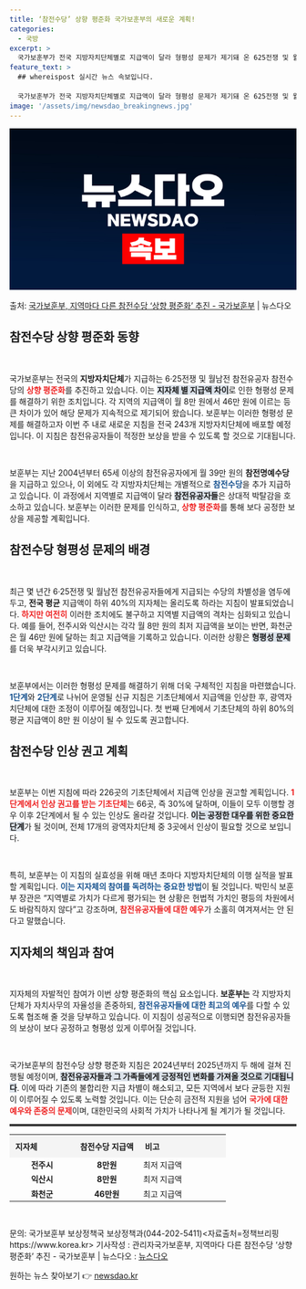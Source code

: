 ```yaml
---
title: ‘참전수당’ 상향 평준화 국가보훈부의 새로운 계획!
categories:
  - 국방
excerpt: >
  국가보훈부가 전국 지방자치단체별로 지급액이 달라 형평성 문제가 제기돼 온 625전쟁 및 월남전 참전유공자 참…
feature_text: >
  ## whereispost 실시간 뉴스 속보입니다.

  국가보훈부가 전국 지방자치단체별로 지급액이 달라 형평성 문제가 제기돼 온 625전쟁 및 월남전 참전유공자 참…
image: '/assets/img/newsdao_breakingnews.jpg'
---
```


![뉴스다오 속보](/assets/img/newsdao_breakingnews.jpg)

<p>출처: <a href="https://newsdao.kr/2098" rel="dofollow">국가보훈부, 지역마다 다른 참전수당 ‘상향 평준화’ 추진 - 국가보훈부</a> | 뉴스다오</p>

<h2 data-ke-size="size26">참전수당 상향 평준화 동향</h2>

<p data-ke-size="size16">&nbsp;</p>  
국가보훈부는 전국의 <b>지방자치단체</b>가 지급하는 6·25전쟁 및 월남전 참전유공자 참전수당의 <b><span style="color: #ee2323;">상향 평준화</span></b>를 추진하고 있습니다. 이는 <b><span style="background-color: #21538527;">지자체 별 지급액 차이</span></b>로 인한 형평성 문제를 해결하기 위한 조치입니다. 각 지역의 지급액이 월 8만 원에서 46만 원에 이르는 등 큰 차이가 있어 해당 문제가 지속적으로 제기되어 왔습니다. 보훈부는 이러한 형평성 문제를 해결하고자 이번 주 내로 새로운 지침을 전국 243개 지방자치단체에 배포할 예정입니다. 이 지침은 참전유공자들이 적정한 보상을 받을 수 있도록 할 것으로 기대됩니다.</p>  

<p data-ke-size="size16">&nbsp;</p>  
보훈부는 지난 2004년부터 65세 이상의 참전유공자에게 월 39만 원의 <b>참전명예수당</b>을 지급하고 있으나, 이 외에도 각 지방자치단체는 개별적으로 <b><span style="color: #1a5490;">참전수당</span></b>을 추가 지급하고 있습니다. 이 과정에서 지역별로 지급액이 달라 <b><span style="background-color: #21538527;">참전유공자들</span></b>은 상대적 박탈감을 호소하고 있습니다. 보훈부는 이러한 문제를 인식하고, <b><span style="color: #ee2323;">상향 평준화</span></b>를 통해 보다 공정한 보상을 제공할 계획입니다.</p>  

<h2 data-ke-size="size26">참전수당 형평성 문제의 배경</h2>

<p data-ke-size="size16">&nbsp;</p>  
최근 몇 년간 6·25전쟁 및 월남전 참전유공자들에게 지급되는 수당의 차별성을 염두에 두고, <b>전국 평균</b> 지급액이 하위 40%의 지자체는 올리도록 하라는 지침이 발표되었습니다. <b><span style="color: #ee2323;">하지만 여전히</span></b> 이러한 조치에도 불구하고 지역별 지급액의 격차는 심화되고 있습니다. 예를 들어, 전주시와 익산시는 각각 월 8만 원의 최저 지급액을 보이는 반면, 화천군은 월 46만 원에 달하는 최고 지급액을 기록하고 있습니다. 이러한 상황은 <b><span style="background-color: #21538527;">형평성 문제</span></b>를 더욱 부각시키고 있습니다.</p>  

<p data-ke-size="size16">&nbsp;</p>  
보훈부에서는 이러한 형평성 문제를 해결하기 위해 더욱 구체적인 지침을 마련했습니다. <b><span style="color: #1a5490;">1단계</span></b>와 <b><span style="color: #1a5490;">2단계</span></b>로 나뉘어 운영될 신규 지침은 기초단체에서 지급액을 인상한 후, 광역자치단체에 대한 조정이 이루어질 예정입니다. 첫 번째 단계에서 기초단체의 하위 80%의 평균 지급액이 8만 원 이상이 될 수 있도록 권고합니다.</p>  

<h2 data-ke-size="size26">참전수당 인상 권고 계획</h2>

<p data-ke-size="size16">&nbsp;</p>  
보훈부는 이번 지침에 따라 226곳의 기초단체에서 지급액 인상을 권고할 계획입니다. <b><span style="color: #ee2323;">1단계에서 인상 권고를 받는 기초단체</span></b>는 66곳, 즉 30%에 달하며, 이들이 모두 이행할 경우 이후 2단계에서 될 수 있는 인상도 올라갈 것입니다. <b><span style="background-color: #21538527;">이는 공정한 대우를 위한 중요한 단계</span></b>가 될 것이며, 전체 17개의 광역자치단체 중 3곳에서 인상이 필요할 것으로 보입니다.</p>  

<p data-ke-size="size16">&nbsp;</p>  
특히, 보훈부는 이 지침의 실효성을 위해 매년 초마다 지방자치단체의 이행 실적을 발표할 계획입니다. <b><span style="color: #1a5490;">이는 지자체의 참여를 독려하는 중요한 방법</span></b>이 될 것입니다. 박민식 보훈부 장관은 “지역별로 가치가 다르게 평가되는 현 상황은 헌법적 가치인 평등의 차원에서도 바람직하지 않다”고 강조하며, <b><span style="color: #ee2323;">참전유공자들에 대한 예우</span></b>가 소홀히 여겨져서는 안 된다고 말했습니다.</p>  

<h2 data-ke-size="size26">지자체의 책임과 참여</h2>

<p data-ke-size="size16">&nbsp;</p>  
지자체의 자발적인 참여가 이번 상향 평준화의 핵심 요소입니다. <b>보훈부는</b> 각 지방자치단체가 자치사무의 자율성을 존중하되, <b><span style="color: #1a5490;">참전유공자들에 대한 최고의 예우</span></b>를 다할 수 있도록 협조해 줄 것을 당부하고 있습니다. 이 지침이 성공적으로 이행되면 참전유공자들의 보상이 보다 공정하고 형평성 있게 이루어질 것입니다.</p>  

<p data-ke-size="size16">&nbsp;</p>  
국가보훈부의 참전수당 상향 평준화 지침은 2024년부터 2025년까지 두 해에 걸쳐 진행될 예정이며, <b><span style="background-color: #21538527;">참전유공자들과 그 가족들에게 긍정적인 변화를 가져올 것으로 기대됩니다</span></b>. 이에 따라 기존의 불합리한 지급 차별이 해소되고, 모든 지역에서 보다 균등한 지원이 이루어질 수 있도록 노력할 것입니다. 이는 단순히 금전적 지원을 넘어 <b><span style="color: #ee2323;">국가에 대한 예우와 존중의 문제</span></b>이며, 대한민국의 사회적 가치가 나타나게 될 계기가 될 것입니다.</p>

<hr style="height: 4px; border: 0; background-color: #333333;"/>

<table style="width: 100%; text-align: left; border-collapse: collapse;">
    <tr>
        <th style="width: 30%; background-color: #f4f4f4; padding: 10px;">지자체</th>
        <th style="width: 30%; background-color: #f4f4f4; padding: 10px;">참전수당 지급액</th>
        <th style="width: 40%; background-color: #f4f4f4; padding: 10px;">비고</th>
    </tr>
    <tr>
        <td style="text-align: center; height: 17px;"><b>전주시</b></td>
        <td style="text-align: center; height: 17px;"><b>8만원</b></td>
        <td style="height: 17px;">최저 지급액</td>
    </tr>
    <tr>
        <td style="text-align: center; height: 17px;"><b>익산시</b></td>
        <td style="text-align: center; height: 17px;"><b>8만원</b></td>
        <td style="height: 17px;">최저 지급액</td>
    </tr>
    <tr>
        <td style="text-align: center; height: 17px;"><b>화천군</b></td>
        <td style="text-align: center; height: 17px;"><b>46만원</b></td>
        <td style="height: 17px;">최고 지급액</td>
    </tr>
</table>

<p data-ke-size="size16">&nbsp;</p>  
문의: 국가보훈부 보상정책국 보상정책과(044-202-5411)<자료출처=정책브리핑 https://www.korea.kr>  
기사작성 : 관리자국가보훈부, 지역마다 다른 참전수당 ‘상향 평준화’ 추진 - 국가보훈부 | 뉴스다오  : <a href="https://newsdao.kr/2098">뉴스다오</a> 

원하는 뉴스 찾아보기 👉 <a href="https://newsdao.kr" rel="dofollow">newsdao.kr</a>


